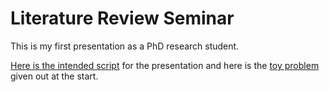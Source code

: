 # Literature Review Seminar

This is my first presentation as a PhD research student.

[Here is the intended script](litreview/script.pdf) for the presentation and here is the [toy problem](litreview/treeproblemprintout.pdf) given out at the start.



